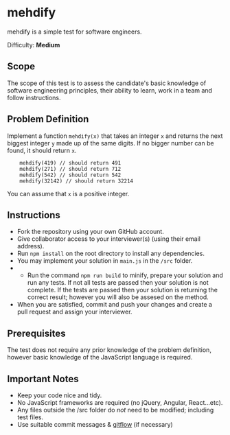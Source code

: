 # mehdify

mehdify is a simple test for software engineers.

Difficulty: **Medium**

## Scope
The scope of this test is to assess the candidate's basic knowledge of software engineering principles, their ability to learn, work in a team and follow instructions.

## Problem Definition
Implement a function `mehdify(x)` that takes an integer `x` and returns the next biggest integer `y` made up of the same digits. If no bigger number can be found, it should return `x`.

```
	mehdify(419) // should return 491
	mehdify(271) // should return 712
	mehdify(542) // should return 542
	mehdify(32142) // should return 32214
```

You can assume that `x` is a positive integer.

## Instructions
- Fork the repository using your own GitHub account.
- Give collaborator access to your interviewer(s) (using their email address).
- Run `npm install` on the root directory to install any dependencies.
- You may implement your solution in `main.js` in the `/src` folder.
- - Run the command `npm run build` to minify, prepare your solution and run any tests. If not all tests are passed then your solution is not complete. If the tests are passed then your solution is returning the correct result; however you will also be assesed on the method.
- When you are satisfied, commit and push your changes and create a pull request and assign your interviewer.

## Prerequisites
The test does not require any prior knowledge of the problem definition, however basic knowledge of the JavaScript language is required.

## Important Notes
- Keep your code nice and tidy.
- No JavaScript frameworks are required (no jQuery, Angular, React...etc).
- Any files outside the /src folder do *not* need to be modified; including test files.
- Use suitable commit messages & [gitflow](http://nvie.com/posts/a-successful-git-branching-model/) (if necessary)
